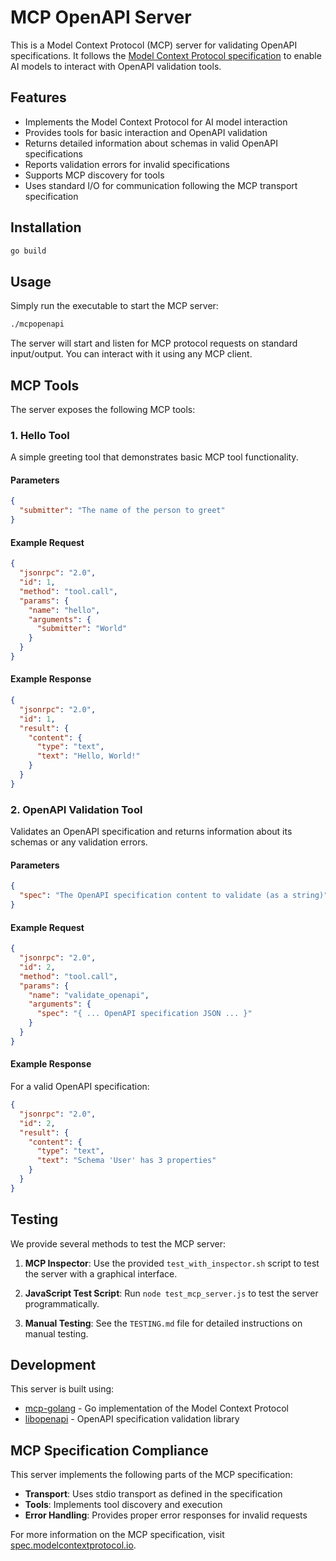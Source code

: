 # MCP OpenAPI Server

This is a Model Context Protocol (MCP) server for validating OpenAPI specifications. It follows the [Model Context Protocol specification](https://spec.modelcontextprotocol.io/) to enable AI models to interact with OpenAPI validation tools.

## Features

- Implements the Model Context Protocol for AI model interaction
- Provides tools for basic interaction and OpenAPI validation
- Returns detailed information about schemas in valid OpenAPI specifications
- Reports validation errors for invalid specifications
- Supports MCP discovery for tools
- Uses standard I/O for communication following the MCP transport specification

## Installation

```bash
go build
```

## Usage

Simply run the executable to start the MCP server:

```bash
./mcpopenapi
```

The server will start and listen for MCP protocol requests on standard input/output. You can interact with it using any MCP client.

## MCP Tools

The server exposes the following MCP tools:

### 1. Hello Tool

A simple greeting tool that demonstrates basic MCP tool functionality.

#### Parameters

```json
{
  "submitter": "The name of the person to greet"
}
```

#### Example Request

```json
{
  "jsonrpc": "2.0",
  "id": 1,
  "method": "tool.call",
  "params": {
    "name": "hello",
    "arguments": {
      "submitter": "World"
    }
  }
}
```

#### Example Response

```json
{
  "jsonrpc": "2.0",
  "id": 1,
  "result": {
    "content": {
      "type": "text",
      "text": "Hello, World!"
    }
  }
}
```

### 2. OpenAPI Validation Tool

Validates an OpenAPI specification and returns information about its schemas or any validation errors.

#### Parameters

```json
{
  "spec": "The OpenAPI specification content to validate (as a string)"
}
```

#### Example Request

```json
{
  "jsonrpc": "2.0",
  "id": 2,
  "method": "tool.call",
  "params": {
    "name": "validate_openapi",
    "arguments": {
      "spec": "{ ... OpenAPI specification JSON ... }"
    }
  }
}
```

#### Example Response

For a valid OpenAPI specification:

```json
{
  "jsonrpc": "2.0",
  "id": 2,
  "result": {
    "content": {
      "type": "text",
      "text": "Schema 'User' has 3 properties"
    }
  }
}
```

## Testing

We provide several methods to test the MCP server:

1. **MCP Inspector**: Use the provided `test_with_inspector.sh` script to test the server with a graphical interface.

2. **JavaScript Test Script**: Run `node test_mcp_server.js` to test the server programmatically.

3. **Manual Testing**: See the `TESTING.md` file for detailed instructions on manual testing.

## Development

This server is built using:

- [mcp-golang](https://github.com/metoro-io/mcp-golang) - Go implementation of the Model Context Protocol
- [libopenapi](https://github.com/pb33f/libopenapi) - OpenAPI specification validation library

## MCP Specification Compliance

This server implements the following parts of the MCP specification:

- **Transport**: Uses stdio transport as defined in the specification
- **Tools**: Implements tool discovery and execution
- **Error Handling**: Provides proper error responses for invalid requests

For more information on the MCP specification, visit [spec.modelcontextprotocol.io](https://spec.modelcontextprotocol.io/).
